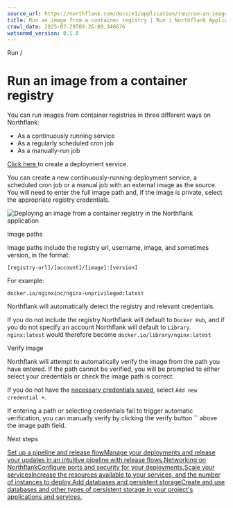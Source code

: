 ```yaml
---
source_url: https://northflank.com/docs/v1/application/run/run-an-image-from-a-container-registry
title: Run an image from a container registry | Run | Northflank Application docs
crawl_date: 2025-07-29T09:26:09.348676
watsonmd_version: 0.1.0
---
```


Run / 

# Run an image from a container registry

You can run images from container registries in three different ways on Northflank:

  * As a continuously running service
  * As a regularly scheduled cron job
  * As a manually-run job



[Click here ](https://app.northflank.com/s/project/create/service) to create a deployment service.

You can create a new continuously-running deployment service, a scheduled cron job or a manual job with an external image as the source. You will need to enter the full image path and, if the image is private, select the appropriate registry credentials.

![Deploying an image from a container registry in the Northflank application](https://assets.northflank.com/documentation/v1/application/run/run-an-image-from-a-container-registry/deploy-external-image.png)

Image paths

Image paths include the registry url, username, image, and sometimes version, in the format:

`[registry-url]/[account]/[image]:[version]`

For example:

`docker.io/nginxinc/nginx-unprivileged:latest`

Northflank will automatically detect the registry and relevant credentials.

If you do not include the registry Northflank will default to `Docker Hub`, and if you do not specify an account Northflank will default to `Library`. `nginx:latest` would therefore become `docker.io/library/nginx:latest`

Verify image

Northflank will attempt to automatically verify the image from the path you have entered. If the path cannot be verified, you will be prompted to either select your credentials or check the image path is correct.

If you do not have the [necessary credentials saved](./save-registry-credentials), select `Add new credential +`.

If entering a path or selecting credentials fail to trigger automatic verification, you can manually verify by clicking the verify button `` above the image path field.

Next steps

[Set up a pipeline and release flowManage your deployments and release your updates in an intuitive pipeline with release flows.](/docs/v1/application/release/create-a-pipeline-and-release-flow)[Networking on NorthflankConfigure ports and security for your deployments.](/docs/v1/application/network/networking-on-northflank)[Scale your servicesIncrease the resources available to your services, and the number of instances to deploy.](/docs/v1/application/scale/scale-on-northflank)[Add databases and persistent storageCreate and use databases and other types of persistent storage in your project's applications and services.](/docs/v1/application/databases-and-persistence/stateful-workloads-on-northflank)